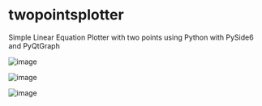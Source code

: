 # twopointsplotter
Simple Linear Equation Plotter with two points using Python with PySide6 and PyQtGraph

![image](https://github.com/MuhammadSalah-MS/twopointsplotter/assets/67175615/24c6a667-5f96-4428-a164-45cb2a91dd1e)

![image](https://github.com/MuhammadSalah-MS/twopointsplotter/assets/67175615/9d564b75-289a-457e-930b-221e5f1d533d)

![image](https://github.com/MuhammadSalah-MS/twopointsplotter/assets/67175615/d912d0f6-1f34-4b21-98a5-dfe79d2c8b92)
